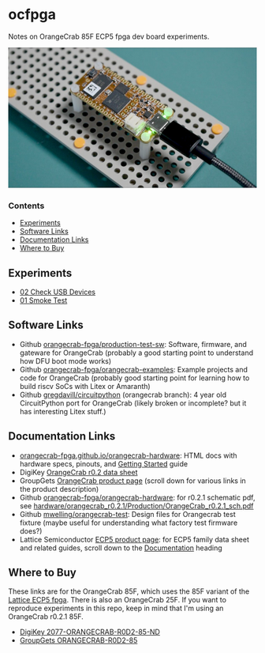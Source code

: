 # ocfpga

Notes on OrangeCrab 85F ECP5 fpga dev board experiments.

![OrangeCrab fpga dev board with USB cable. Both LEDs are green.](experiments/01_smoke_test/oc-smoke-test.jpeg)


### Contents

- [Experiments](#experiments)
- [Software Links](#software-links)
- [Documentation Links](#documentation-links)
- [Where to Buy](#where-to-buy)


## Experiments

- [02 Check USB Devices](experiments/02_check_usb_devices/README.md)
- [01 Smoke Test](experiments/01_smoke_test/README.md)


## Software Links

- Github [orangecrab-fpga/production-test-sw](https://github.com/orangecrab-fpga/production-test-sw):
  Software, firmware, and gateware for OrangeCrab (probably a good starting
  point to understand how DFU boot mode works)
- Github [orangecrab-fpga/orangecrab-examples](https://github.com/orangecrab-fpga/orangecrab-examples):
  Example projects and code for OrangeCrab (probably good starting point for
  learning how to build riscv SoCs with Litex or Amaranth)
- Github [gregdavill/circuitpython](https://github.com/gregdavill/circuitpython/tree/orangecrab/ports/litex/boards/orangecrab)
  (orangecrab branch): 4 year old CircuitPython port for OrangeCrab (likely
  broken or incomplete? but it has interesting Litex stuff.)


## Documentation Links

- [orangecrab-fpga.github.io/orangecrab-hardware](https://orangecrab-fpga.github.io/orangecrab-hardware/):
  HTML docs with hardware specs, pinouts, and
  [Getting Started](https://orangecrab-fpga.github.io/orangecrab-hardware/docs/getting-started/)
  guide
- DigiKey [OrangeCrab r0.2 data sheet](https://groupgets-files.s3.amazonaws.com/Digikey_Marketplace/orangecrab_datasheet-r0.2.pdf)
- GroupGets [OrangeCrab product page](https://groupgets.com/products/orange-crab-85f-lattice-ecp5-fpga-development-kit)
  (scroll down for various links in the product description)
- Github [orangecrab-fpga/orangecrab-hardware](https://github.com/orangecrab-fpga/orangecrab-hardware):
  for r0.2.1 schematic pdf, see [hardware/orangecrab_r0.2.1/Production/OrangeCrab_r0.2.1_sch.pdf](https://github.com/orangecrab-fpga/orangecrab-hardware/blob/main/hardware/orangecrab_r0.2.1/Production/OrangeCrab_r0.2.1_sch.pdf)
- Github [mwelling/orangecrab-test](https://github.com/mwelling/orangecrab-test):
  Design files for Orangecrab test fixture (maybe useful for understanding what
  factory test firmware does?)
- Lattice Semiconductor [ECP5 product page](https://www.latticesemi.com/Products/FPGAandCPLD/ECP5):
  for ECP5 family data sheet and related guides, scroll down to the
  [Documentation](https://www.latticesemi.com/Products/FPGAandCPLD/ECP5#_11D625E1D2C7406C96A5312C93FF0CBD)
  heading


## Where to Buy

These links are for the OrangeCrab 85F, which uses the 85F variant of the
[Lattice ECP5 fpga](https://www.latticesemi.com/Products/FPGAandCPLD/ECP5).
There is also an OrangeCrab 25F. If you want to reproduce experiments in
this repo, keep in mind that I'm using an OrangeCrab r0.2.1 85F.

- [DigiKey 2077-ORANGECRAB-R0D2-85-ND](https://www.digikey.com/en/products/detail/groupgets-llc/ORANGECRAB-R0D2-85/16894260)
- [GroupGets ORANGECRAB-R0D2-85](https://groupgets.com/products/orange-crab-85f-lattice-ecp5-fpga-development-kit)
